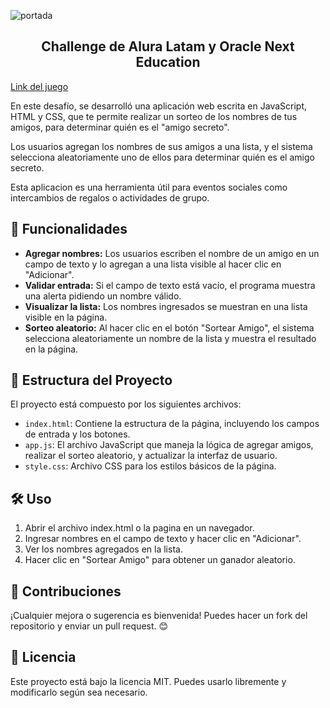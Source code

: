 ![portada](https://github.com/user-attachments/assets/56d67d6b-04b9-4d39-b716-240185a95463)

<h2 align="center"> Challenge de Alura Latam y Oracle Next Education </h2>
<a align="center" href="https://katiabarba.github.io/amigo-secreto-challenge//">Link del juego</a>


En este desafío, se desarrolló una aplicación web escrita en JavaScript, HTML y CSS, que te permite realizar un sorteo de los nombres de tus amigos, para determinar quién es el "amigo secreto".

Los usuarios agregan los nombres de sus amigos a una lista, y el sistema selecciona aleatoriamente uno de ellos para determinar quién es el amigo secreto.

Esta aplicacion es una herramienta útil para eventos sociales como intercambios de regalos o actividades de grupo.

## 🚀 Funcionalidades
- **Agregar nombres:** Los usuarios escriben el nombre de un amigo en un campo de texto y lo agregan a una lista visible al hacer clic en "Adicionar".
- **Validar entrada:** Si el campo de texto está vacío, el programa muestra una alerta pidiendo un nombre válido.
- **Visualizar la lista:** Los nombres ingresados se muestran en una lista visible en la página.
- **Sorteo aleatorio:** Al hacer clic en el botón "Sortear Amigo", el sistema selecciona aleatoriamente un nombre de la lista y muestra el resultado en la página.

## 📂 Estructura del Proyecto

El proyecto está compuesto por los siguientes archivos:

- `index.html`: Contiene la estructura de la página, incluyendo los campos de entrada y los botones.
- `app.js`: El archivo JavaScript que maneja la lógica de agregar amigos, realizar el sorteo aleatorio, y actualizar la interfaz de usuario.
- `style.css`: Archivo CSS para los estilos básicos de la página.

## 🛠️ Uso

1. Abrir el archivo index.html o la pagina en un navegador.
2. Ingresar nombres en el campo de texto y hacer clic en "Adicionar".
3. Ver los nombres agregados en la lista.
4. Hacer clic en "Sortear Amigo" para obtener un ganador aleatorio.

## 📌 Contribuciones

¡Cualquier mejora o sugerencia es bienvenida! Puedes hacer un fork del repositorio y enviar un pull request. 😊

## 📜 Licencia

Este proyecto está bajo la licencia MIT. Puedes usarlo libremente y modificarlo según sea necesario.


